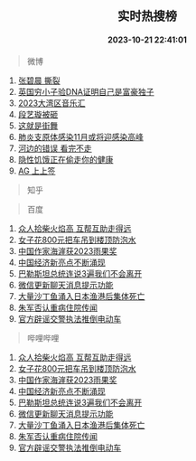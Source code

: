 <div align="center"><h2>实时热搜榜</h2><h4>2023-10-21 22:41:01</h4></div>

> 微博  

1. [张碧晨 撕裂](https://s.weibo.com/weibo?q=%E5%BC%A0%E7%A2%A7%E6%99%A8%20%E6%92%95%E8%A3%82&t=31&band_rank=1&Refer=top)<br />
2. [英国穷小子验DNA证明自己是富豪独子](https://s.weibo.com/weibo?q=%23%E8%8B%B1%E5%9B%BD%E7%A9%B7%E5%B0%8F%E5%AD%90%E9%AA%8CDNA%E8%AF%81%E6%98%8E%E8%87%AA%E5%B7%B1%E6%98%AF%E5%AF%8C%E8%B1%AA%E7%8B%AC%E5%AD%90%23&t=31&band_rank=2&Refer=top)<br />
3. [2023大湾区音乐汇](https://s.weibo.com/weibo?q=%232023%E5%A4%A7%E6%B9%BE%E5%8C%BA%E9%9F%B3%E4%B9%90%E6%B1%87%23&t=31&band_rank=3&Refer=top)<br />
4. [段艺璇被砸](https://s.weibo.com/weibo?q=%23%E6%AE%B5%E8%89%BA%E7%92%87%E8%A2%AB%E7%A0%B8%23&t=31&band_rank=4&Refer=top)<br />
5. [这就是街舞](https://s.weibo.com/weibo?q=%E8%BF%99%E5%B0%B1%E6%98%AF%E8%A1%97%E8%88%9E&t=31&band_rank=5&Refer=top)<br />
6. [肺炎支原体感染11月或将迎感染高峰](https://s.weibo.com/weibo?q=%23%E8%82%BA%E7%82%8E%E6%94%AF%E5%8E%9F%E4%BD%93%E6%84%9F%E6%9F%9311%E6%9C%88%E6%88%96%E5%B0%86%E8%BF%8E%E6%84%9F%E6%9F%93%E9%AB%98%E5%B3%B0%23&t=31&band_rank=6&Refer=top)<br />
7. [河边的错误 看完不走](https://s.weibo.com/weibo?q=%E6%B2%B3%E8%BE%B9%E7%9A%84%E9%94%99%E8%AF%AF%20%E7%9C%8B%E5%AE%8C%E4%B8%8D%E8%B5%B0&t=31&band_rank=7&Refer=top)<br />
8. [隐性饥饿正在偷走你的健康](https://s.weibo.com/weibo?q=%23%E9%9A%90%E6%80%A7%E9%A5%A5%E9%A5%BF%E6%AD%A3%E5%9C%A8%E5%81%B7%E8%B5%B0%E4%BD%A0%E7%9A%84%E5%81%A5%E5%BA%B7%23&t=31&band_rank=8&Refer=top)<br />
9. [AG 上上签](https://s.weibo.com/weibo?q=AG%20%E4%B8%8A%E4%B8%8A%E7%AD%BE&t=31&band_rank=9&Refer=top)<br />

> 知乎  


> 百度  

1. [众人拾柴火焰高 互帮互助走得远](https://www.baidu.com/s?wd=%E4%BC%97%E4%BA%BA%E6%8B%BE%E6%9F%B4%E7%81%AB%E7%84%B0%E9%AB%98+%E4%BA%92%E5%B8%AE%E4%BA%92%E5%8A%A9%E8%B5%B0%E5%BE%97%E8%BF%9C&sa=fyb_news&rsv_dl=fyb_news)<br />
2. [女子花800元把车吊到楼顶防泡水](https://www.baidu.com/s?wd=%E5%A5%B3%E5%AD%90%E8%8A%B1800%E5%85%83%E6%8A%8A%E8%BD%A6%E5%90%8A%E5%88%B0%E6%A5%BC%E9%A1%B6%E9%98%B2%E6%B3%A1%E6%B0%B4&sa=fyb_news&rsv_dl=fyb_news)<br />
3. [中国作家海漄获2023雨果奖](https://www.baidu.com/s?wd=%E4%B8%AD%E5%9B%BD%E4%BD%9C%E5%AE%B6%E6%B5%B7%E6%BC%84%E8%8E%B72023%E9%9B%A8%E6%9E%9C%E5%A5%96&sa=fyb_news&rsv_dl=fyb_news)<br />
4. [中国经济新亮点不断涌现](https://www.baidu.com/s?wd=%E4%B8%AD%E5%9B%BD%E7%BB%8F%E6%B5%8E%E6%96%B0%E4%BA%AE%E7%82%B9%E4%B8%8D%E6%96%AD%E6%B6%8C%E7%8E%B0&sa=fyb_news&rsv_dl=fyb_news)<br />
5. [巴勒斯坦总统连说3遍我们不会离开](https://www.baidu.com/s?wd=%E5%B7%B4%E5%8B%92%E6%96%AF%E5%9D%A6%E6%80%BB%E7%BB%9F%E8%BF%9E%E8%AF%B43%E9%81%8D%E6%88%91%E4%BB%AC%E4%B8%8D%E4%BC%9A%E7%A6%BB%E5%BC%80&sa=fyb_news&rsv_dl=fyb_news)<br />
6. [微信更新聊天消息提示功能](https://www.baidu.com/s?wd=%E5%BE%AE%E4%BF%A1%E6%9B%B4%E6%96%B0%E8%81%8A%E5%A4%A9%E6%B6%88%E6%81%AF%E6%8F%90%E7%A4%BA%E5%8A%9F%E8%83%BD&sa=fyb_news&rsv_dl=fyb_news)<br />
7. [大量沙丁鱼涌入日本渔港后集体死亡](https://www.baidu.com/s?wd=%E5%A4%A7%E9%87%8F%E6%B2%99%E4%B8%81%E9%B1%BC%E6%B6%8C%E5%85%A5%E6%97%A5%E6%9C%AC%E6%B8%94%E6%B8%AF%E5%90%8E%E9%9B%86%E4%BD%93%E6%AD%BB%E4%BA%A1&sa=fyb_news&rsv_dl=fyb_news)<br />
8. [朱军否认重病住院传闻](https://www.baidu.com/s?wd=%E6%9C%B1%E5%86%9B%E5%90%A6%E8%AE%A4%E9%87%8D%E7%97%85%E4%BD%8F%E9%99%A2%E4%BC%A0%E9%97%BB&sa=fyb_news&rsv_dl=fyb_news)<br />
9. [官方辟谣交警执法推倒电动车](https://www.baidu.com/s?wd=%E5%AE%98%E6%96%B9%E8%BE%9F%E8%B0%A3%E4%BA%A4%E8%AD%A6%E6%89%A7%E6%B3%95%E6%8E%A8%E5%80%92%E7%94%B5%E5%8A%A8%E8%BD%A6&sa=fyb_news&rsv_dl=fyb_news)<br />

> 哔哩哔哩  

1. [众人拾柴火焰高 互帮互助走得远](https://www.baidu.com/s?wd=%E4%BC%97%E4%BA%BA%E6%8B%BE%E6%9F%B4%E7%81%AB%E7%84%B0%E9%AB%98+%E4%BA%92%E5%B8%AE%E4%BA%92%E5%8A%A9%E8%B5%B0%E5%BE%97%E8%BF%9C&sa=fyb_news&rsv_dl=fyb_news)<br />
2. [女子花800元把车吊到楼顶防泡水](https://www.baidu.com/s?wd=%E5%A5%B3%E5%AD%90%E8%8A%B1800%E5%85%83%E6%8A%8A%E8%BD%A6%E5%90%8A%E5%88%B0%E6%A5%BC%E9%A1%B6%E9%98%B2%E6%B3%A1%E6%B0%B4&sa=fyb_news&rsv_dl=fyb_news)<br />
3. [中国作家海漄获2023雨果奖](https://www.baidu.com/s?wd=%E4%B8%AD%E5%9B%BD%E4%BD%9C%E5%AE%B6%E6%B5%B7%E6%BC%84%E8%8E%B72023%E9%9B%A8%E6%9E%9C%E5%A5%96&sa=fyb_news&rsv_dl=fyb_news)<br />
4. [中国经济新亮点不断涌现](https://www.baidu.com/s?wd=%E4%B8%AD%E5%9B%BD%E7%BB%8F%E6%B5%8E%E6%96%B0%E4%BA%AE%E7%82%B9%E4%B8%8D%E6%96%AD%E6%B6%8C%E7%8E%B0&sa=fyb_news&rsv_dl=fyb_news)<br />
5. [巴勒斯坦总统连说3遍我们不会离开](https://www.baidu.com/s?wd=%E5%B7%B4%E5%8B%92%E6%96%AF%E5%9D%A6%E6%80%BB%E7%BB%9F%E8%BF%9E%E8%AF%B43%E9%81%8D%E6%88%91%E4%BB%AC%E4%B8%8D%E4%BC%9A%E7%A6%BB%E5%BC%80&sa=fyb_news&rsv_dl=fyb_news)<br />
6. [微信更新聊天消息提示功能](https://www.baidu.com/s?wd=%E5%BE%AE%E4%BF%A1%E6%9B%B4%E6%96%B0%E8%81%8A%E5%A4%A9%E6%B6%88%E6%81%AF%E6%8F%90%E7%A4%BA%E5%8A%9F%E8%83%BD&sa=fyb_news&rsv_dl=fyb_news)<br />
7. [大量沙丁鱼涌入日本渔港后集体死亡](https://www.baidu.com/s?wd=%E5%A4%A7%E9%87%8F%E6%B2%99%E4%B8%81%E9%B1%BC%E6%B6%8C%E5%85%A5%E6%97%A5%E6%9C%AC%E6%B8%94%E6%B8%AF%E5%90%8E%E9%9B%86%E4%BD%93%E6%AD%BB%E4%BA%A1&sa=fyb_news&rsv_dl=fyb_news)<br />
8. [朱军否认重病住院传闻](https://www.baidu.com/s?wd=%E6%9C%B1%E5%86%9B%E5%90%A6%E8%AE%A4%E9%87%8D%E7%97%85%E4%BD%8F%E9%99%A2%E4%BC%A0%E9%97%BB&sa=fyb_news&rsv_dl=fyb_news)<br />
9. [官方辟谣交警执法推倒电动车](https://www.baidu.com/s?wd=%E5%AE%98%E6%96%B9%E8%BE%9F%E8%B0%A3%E4%BA%A4%E8%AD%A6%E6%89%A7%E6%B3%95%E6%8E%A8%E5%80%92%E7%94%B5%E5%8A%A8%E8%BD%A6&sa=fyb_news&rsv_dl=fyb_news)<br />

